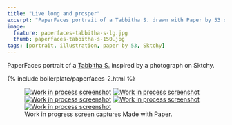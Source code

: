 ```yaml
---
title: "Live long and prosper"
excerpt: "PaperFaces portrait of a Tabbitha S. drawn with Paper by 53 on an iPad."
image: 
  feature: paperfaces-tabbitha-s-lg.jpg
  thumb: paperfaces-tabbitha-s-150.jpg
tags: [portrait, illustration, paper by 53, Sktchy]
---
```


PaperFaces portrait of a [Tabbitha S.](http://sktchy.com/WjxgQ) inspired by a photograph on Sktchy.

{% include boilerplate/paperfaces-2.html %}

<figure class="third">
	<a href="{{ site.url }}/images/paperfaces-tabbitha-s-process-1-lg.jpg"><img src="{{ site.url }}/images/paperfaces-tabbitha-s-process-1-600.jpg" alt="Work in process screenshot"></a>
	<a href="{{ site.url }}/images/paperfaces-tabbitha-s-process-2-lg.jpg"><img src="{{ site.url }}/images/paperfaces-tabbitha-s-process-2-600.jpg" alt="Work in process screenshot"></a>
	<a href="{{ site.url }}/images/paperfaces-tabbitha-s-process-3-lg.jpg"><img src="{{ site.url }}/images/paperfaces-tabbitha-s-process-3-600.jpg" alt="Work in process screenshot"></a>
	<a href="{{ site.url }}/images/paperfaces-tabbitha-s-process-4-lg.jpg"><img src="{{ site.url }}/images/paperfaces-tabbitha-s-process-4-600.jpg" alt="Work in process screenshot"></a>
	<a href="{{ site.url }}/images/paperfaces-tabbitha-s-process-5-lg.jpg"><img src="{{ site.url }}/images/paperfaces-tabbitha-s-process-5-600.jpg" alt="Work in process screenshot"></a>
	<figcaption>Work in progress screen captures Made with Paper.</figcaption>
</figure>
